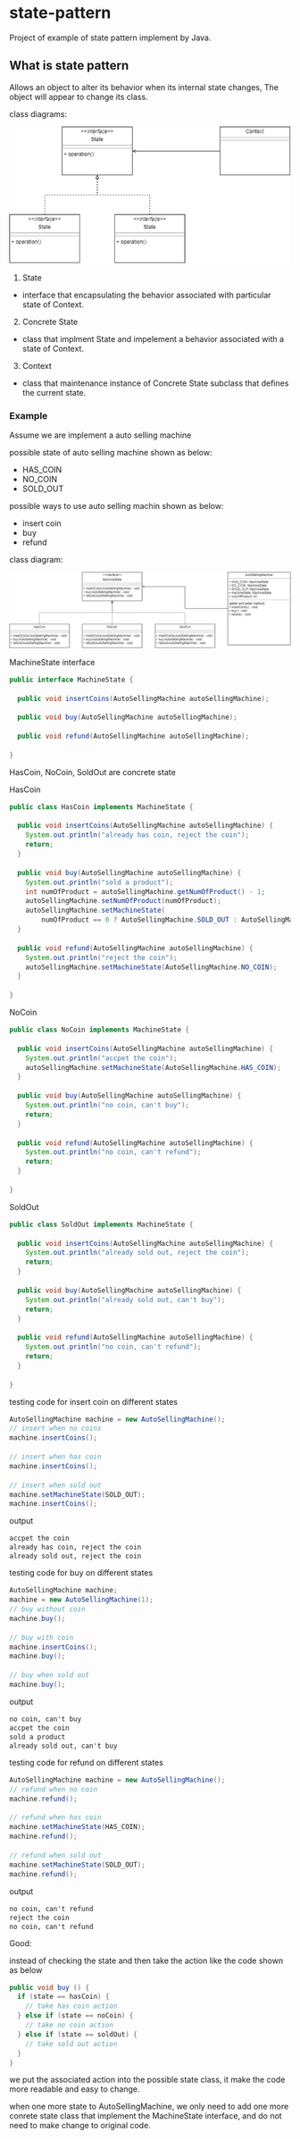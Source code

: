 # state-pattern
Project of example of state pattern implement by Java.

## What is state pattern
Allows an object to alter its behavior when its internal state changes, The object will appear to change its class.

class diagrams:

![state pattern](https://github.com/kan01234/design-patterns/blob/master/state-pattern/state-pattern.png)

1. State
  - interface that encapsulating the behavior associated with particular state of Context.

2. Concrete State
  - class that implment State and impelement a behavior associated with a state of Context.

3. Context
  - class that maintenance instance of Concrete State subclass that defines the current state.

### Example

Assume we are implement a auto selling machine

possible state of auto selling machine shown as below:
- HAS_COIN
- NO_COIN
- SOLD_OUT

possible ways to use auto selling machin shown as below:
- insert coin
- buy
- refund

class diagram:

![class diagram!](https://github.com/kan01234/design-patterns/blob/master/state-pattern/state-pattern-example.png)

MachineState interface
```java
public interface MachineState {

  public void insertCoins(AutoSellingMachine autoSellingMachine);

  public void buy(AutoSellingMachine autoSellingMachine);

  public void refund(AutoSellingMachine autoSellingMachine);

}
```

HasCoin, NoCoin, SoldOut are concrete state

HasCoin
```java
public class HasCoin implements MachineState {

  public void insertCoins(AutoSellingMachine autoSellingMachine) {
    System.out.println("already has coin, reject the coin");
    return;
  }

  public void buy(AutoSellingMachine autoSellingMachine) {
    System.out.println("sold a product");
    int numOfProduct = autoSellingMachine.getNumOfProduct() - 1;
    autoSellingMachine.setNumOfProduct(numOfProduct);
    autoSellingMachine.setMachineState(
        numOfProduct == 0 ? AutoSellingMachine.SOLD_OUT : AutoSellingMachine.NO_COIN);
  }

  public void refund(AutoSellingMachine autoSellingMachine) {
    System.out.println("reject the coin");
    autoSellingMachine.setMachineState(AutoSellingMachine.NO_COIN);
  }

}
```

NoCoin
```java
public class NoCoin implements MachineState {

  public void insertCoins(AutoSellingMachine autoSellingMachine) {
    System.out.println("accpet the coin");
    autoSellingMachine.setMachineState(AutoSellingMachine.HAS_COIN);
  }

  public void buy(AutoSellingMachine autoSellingMachine) {
    System.out.println("no coin, can't buy");
    return;
  }

  public void refund(AutoSellingMachine autoSellingMachine) {
    System.out.println("no coin, can't refund");
    return;
  }

}
```

SoldOut
```java
public class SoldOut implements MachineState {

  public void insertCoins(AutoSellingMachine autoSellingMachine) {
    System.out.println("already sold out, reject the coin");
    return;
  }

  public void buy(AutoSellingMachine autoSellingMachine) {
    System.out.println("already sold out, can't buy");
    return;
  }

  public void refund(AutoSellingMachine autoSellingMachine) {
    System.out.println("no coin, can't refund");
    return;
  }

}
```

testing code for insert coin on different states
```java
AutoSellingMachine machine = new AutoSellingMachine();
// insert when no coins
machine.insertCoins();

// insert when has coin
machine.insertCoins();

// insert when sold out
machine.setMachineState(SOLD_OUT);
machine.insertCoins();
```

output
```
accpet the coin
already has coin, reject the coin
already sold out, reject the coin
```

testing code for buy on different states
```java
AutoSellingMachine machine;
machine = new AutoSellingMachine(1);
// buy without coin
machine.buy();

// buy with coin
machine.insertCoins();
machine.buy();

// buy when sold out
machine.buy();
```

output
```
no coin, can't buy
accpet the coin
sold a product
already sold out, can't buy
```

testing code for refund on different states
```java
AutoSellingMachine machine = new AutoSellingMachine();
// refund when no coin
machine.refund();

// refund when has coin
machine.setMachineState(HAS_COIN);
machine.refund();

// refund when sold out
machine.setMachineState(SOLD_OUT);
machine.refund();
```

output
```
no coin, can't refund
reject the coin
no coin, can't refund
```

Good:

instead of checking the state and then take the action like the code shown as below
```java
public void buy () {
  if (state == hasCoin) {
    // take has coin action
  } else if (state == noCoin) {
    // take no coin action
  } else if (state == soldOut) {
    // take sold out action 
  }
}
```
we put the associated action into the possible state class, it make the code more readable and easy to change.

when one more state to AutoSellingMachine, we only need to add one more conrete state class that implement the MachineState interface, and do not need to make change to original code.
